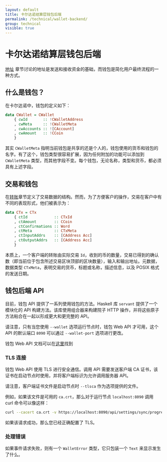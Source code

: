 ```yaml
---
layout: default
title: 卡尔达诺结算层钱包后端
permalink: /technical/wallet-backend/
group: technical
visible: true
---
```

<!-- Reviewed at ac0126b2753f1f5ca6fbfb555783fbeb1aa141bd -->

# 卡尔达诺结算层钱包后端


[地址](/cardano/addresses/) 章节讨论的地址是发送和接收资金的基础，而钱包是简化用户最终流程的一种方式。


## 什么是钱包？

在卡尔达诺中，钱包的定义如下：


``` haskell
data CWallet = CWallet
    { cwId       :: !CWalletAddress
    , cwMeta     :: !CWalletMeta
    , cwAccounts :: ![CAccount]
    , cwAmount   :: !CCoin
    }
```

其实 `CWalletMeta` 指明当前钱包是共享的还是个人的，钱包使用的货币和钱包的名字。有了这个，钱包类型很容易扩展，因为任何附加的功能可以添加到 `CWalletMeta` 类型，而其他字段不变。每个钱包，无论名称，类型和货币，都必须具有上述字段。

## 交易和钱包

在[转账](/cardano/transactions/)章节定义了交易数据的结构。然而，为了方便客户的操作，交易在客户中有不同的表现形式，他们被表示为：


``` haskell
data CTx = CTx
    { ctId            :: CTxId
    , ctAmount        :: CCoin
    , ctConfirmations :: Word
    , ctMeta          :: CTxMeta
    , ctInputAddrs    :: [CAddress Acc]
    , ctOutputAddrs   :: [CAddress Acc]
    }
```


本质上，一个客户端的转账由实际交易 `Id`，收到的币的数量，交易已得到的确认数（即当前位于包含所述交易区块顶部的区块数量），输入和输出地址。元数据，数据类型 `CTxMeta`，表明交易的货币，标题或名称，描述信息，以及 POSIX 格式的发送日期。


## 钱包后端 API

目前，钱包 API 提供了一系列使用钱包的方法。Haskell 库 `servant` 提供了一个模块化的 API 构建方法。该库使用组合器来构建院子 HTTP 操作，并将这些原子方法粘合在一起以形成更大和更完整的 API。

请注意，只有当您使用 `--wallet` 选项运行节点时，钱包 Web API 才可用，这个 API 的默认端口 `8090` 可以通过 `--wallet-port` 选项进行更改。

钱包 Web API 文档可以在[这里](https://cardanodocs.com/technical/wallet/api/)找到


### TLS 连接

钱包 Web API 使用 TLS 进行安全通信。调用 API 需要发送客户端 CA 证书，该证书在启动节点时使用，并将客户端标识为允许调用服务器 API。

请注意，客户端证书文件是启动节点时 `--tlsca` 作为选项提供的文件。

例如，如果该文件是可用的 `ca.crt`，那么对于运行节点 `localhost:8090` 调用 curl 命令可以像这样：


``` bash
curl --cacert ca.crt -v https://localhost:8090/api/settings/sync/progress
```

如果该请求成功，那么您已经正确配置了 TLS。


### 处理错误

如果事件请求失败，则有一个 `WalletError` 类型，它只包装一个 `Text` 来显示发生了什么。

